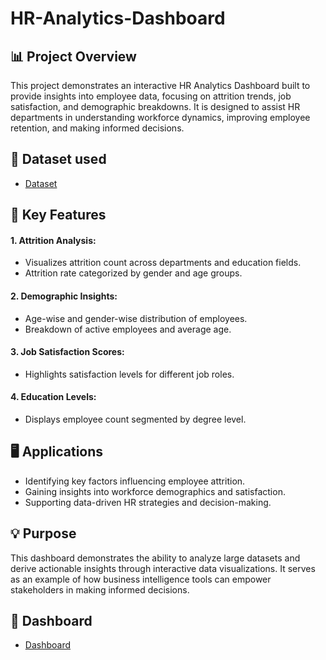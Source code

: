 # HR-Analytics-Dashboard
## 📊 Project Overview
This project demonstrates an interactive HR Analytics Dashboard built to provide insights into employee data, focusing on attrition trends, job satisfaction, and demographic breakdowns. It is designed to assist HR departments in understanding workforce dynamics, improving employee retention, and making informed decisions.

## 📂 Dataset used
- <a href="HR Data.xlsx">Dataset</a>

## 🚀 Key Features
#### 1. Attrition Analysis:
* Visualizes attrition count across departments and education fields.
* Attrition rate categorized by gender and age groups.
#### 2. Demographic Insights:
* Age-wise and gender-wise distribution of employees.
* Breakdown of active employees and average age.
#### 3. Job Satisfaction Scores:
* Highlights satisfaction levels for different job roles.
#### 4. Education Levels:
* Displays employee count segmented by degree level.


  
## 🖥️ Applications
* Identifying key factors influencing employee attrition.
* Gaining insights into workforce demographics and satisfaction.
* Supporting data-driven HR strategies and decision-making.

## 💡 Purpose
This dashboard demonstrates the ability to analyze large datasets and derive actionable insights through interactive data visualizations. It serves as an example of how business intelligence tools can empower stakeholders in making informed decisions.

## 🔗 Dashboard
- <a href="HR_dashboard.png">Dashboard</a>



